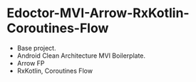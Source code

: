 # Edoctor-MVI-Arrow-RxKotlin-Coroutines-Flow

- Base project.
- Android Clean Architecture MVI Boilerplate.
- Arrow FP
- RxKotlin, Coroutines Flow
